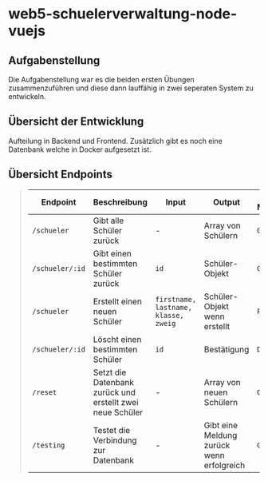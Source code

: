 # web5-schuelerverwaltung-node-vuejs
## Aufgabenstellung

Die Aufgabenstellung war es die beiden ersten Übungen zusammenzuführen und diese dann lauffähig in zwei seperaten System zu entwickeln.

## Übersicht der Entwicklung
Aufteilung in Backend und Frontend. Zusätzlich gibt es noch eine Datenbank welche in Docker aufgesetzt ist. 

## Übersicht Endpoints

> | Endpoint            | Beschreibung                                              | Input                                    | Output                                    | HTTP-Methode |
> | ------------------- | --------------------------------------------------------- | ---------------------------------------- | ----------------------------------------- | ------------ |
> | ```/schueler```     | Gibt alle Schüler zurück                                  | -                                        | Array von Schülern                        | ```GET```    |
> | ```/schueler/:id``` | Gibt einen bestimmten Schüler zurück                      | ```id```                                 | Schüler-Objekt                            | ```GET```    |
> | ```/schueler```     | Erstellt einen neuen Schüler                              | ```firstname, lastname, klasse, zweig``` | Schüler-Objekt wenn erstellt              | ```POST```   |
> | ```/schueler/:id``` | Löscht einen bestimmten Schüler                           | ```id```                                 | Bestätigung                               | ```DELETE``` |
> | ```/reset```        | Setzt die Datenbank zurück und erstellt zwei neue Schüler | -                                        | Array von neuen Schülern                  | ```GET```    |
> | ```/testing```      | Testet die Verbindung zur Datenbank                       | -                                        | Gibt eine Meldung zurück wenn erfolgreich | ```GET```    |
